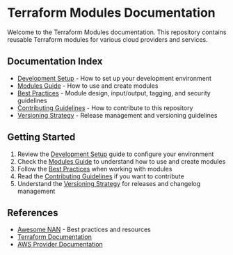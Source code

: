# Terraform Modules Documentation

Welcome to the Terraform Modules documentation. This repository contains reusable Terraform modules for various cloud providers and services.

## Documentation Index

- [Development Setup](DEV_SETUP.md) - How to set up your development environment
- [Modules Guide](MODULES.md) - How to use and create modules
- [Best Practices](BEST_PRACTICES.md) - Module design, input/output, tagging, and security guidelines
- [Contributing Guidelines](CONTRIBUTING_GUIDELINES.md) - How to contribute to this repository
- [Versioning Strategy](VERSIONING.md) - Release management and versioning guidelines

## Getting Started

1. Review the [Development Setup](DEV_SETUP.md) guide to configure your environment
2. Check the [Modules Guide](MODULES.md) to understand how to use and create modules
3. Follow the [Best Practices](BEST_PRACTICES.md) when working with modules
4. Read the [Contributing Guidelines](CONTRIBUTING_GUIDELINES.md) if you want to contribute
5. Understand the [Versioning Strategy](VERSIONING.md) for releases and changelog management

## References

- [Awesome NAN](https://github.com/nanlabs/awesome-nan) - Best practices and resources
- [Terraform Documentation](https://www.terraform.io/docs/index.html)
- [AWS Provider Documentation](https://registry.terraform.io/providers/hashicorp/aws/latest/docs)
